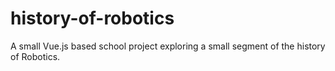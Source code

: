 # history-of-robotics
A small Vue.js based school project exploring a small segment of the history of Robotics.
